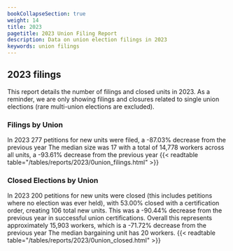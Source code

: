 ```yaml
---
bookCollapseSection: true
weight: 14
title: 2023
pagetitle: 2023 Union Filing Report
description: Data on union election filings in 2023
keywords: union filings
---
```


## 2023 filings

This report details the number of filings and closed units in 2023. As a reminder, we are only showing filings and closures related to single union elections (rare multi-union elections are excluded).

### Filings by Union
In 2023 277 petitions for new units were filed, a -87.03% decrease from the previous year The median size was 17 with a total of 14,778 workers across all units, a -93.61% decrease from the previous year
{{< readtable table="/tables/reports/2023/0union_filings.html" >}}

### Closed Elections by Union
In 2023 200 petitions for new units were closed (this includes petitions where no election was ever held), with 53.00% closed with a certification order, creating 106 total new units. This was a -90.44% decrease from the previous year in successful union certifications. Overall this represents approximately 15,903 workers, which is a -71.72% decrease from the previous year The median bargaining unit has 20 workers.
{{< readtable table="/tables/reports/2023/0union_closed.html" >}}
